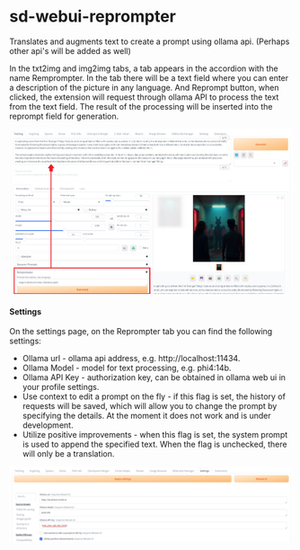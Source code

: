 # sd-webui-reprompter
Translates and augments text to create a prompt using ollama api. (Perhaps other api's will be added as well)

In the txt2img and img2img tabs, a tab appears in the accordion with the name Remprompter. 
In the tab there will be a text field where you can enter a description of the picture in any language. 
And Reprompt button, when clicked, the extension will request through ollama API to process the text from the text field. 
The result of the processing will be inserted into the reprompt field for generation.

![Reprompter extension](https://github.com/ogoun/ogoun/blob/main/images/reprompter/App.png)


#### Settings
On the settings page, on the Reprompter tab you can find the following settings:
- Ollama url - ollama api address, e.g. http://localhost:11434.
- Ollama Model - model for text processing, e.g. phi4:14b.
- Ollama API Key - authorization key, can be obtained in ollama web ui in your profile settings.
- Use context to edit a prompt on the fly - if this flag is set, the history of requests will be saved, which will allow you to change the prompt by specifying the details. At the moment it does not work and is under development.
- Utilize positive improvements - when this flag is set, the system prompt is used to append the specified text. When the flag is unchecked, there will only be a translation.

![Reprompter settings](https://github.com/ogoun/ogoun/blob/main/images/reprompter/settings.png)
